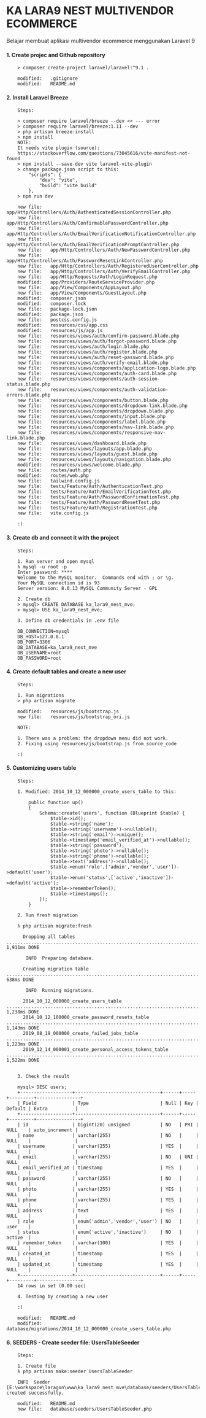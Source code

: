 # KA LARA9 NEST MULTIVENDOR ECOMMERCE
Belajar membuat aplikasi multivendor ecommerce menggunakan Laravel 9


#### 1. Create projec and Github repository

        > composer create-project laravel/laravel:^9.1 .

        modified:   .gitignore
        modified:   README.md


#### 2. Install Laravel Breeze

        Steps:

        > composer require laravel/breeze --dev << --- error
        > composer require laravel/breeze:1.11 --dev
        > php artisan breeze:install
        > npm install
        NOTE: 
        It needs vite plugin (source):
        https://stackoverflow.com/questions/73045616/vite-manifest-not-found
        > npm install --save-dev vite laravel-vite-plugin
        > change package.json script to this:
            "scripts": {
                "dev": "vite",
                "build": "vite build"
            },
        > npm run dev

        new file:   app/Http/Controllers/Auth/AuthenticatedSessionController.php
        new file:   app/Http/Controllers/Auth/ConfirmablePasswordController.php
        new file:   app/Http/Controllers/Auth/EmailVerificationNotificationController.php
        new file:   app/Http/Controllers/Auth/EmailVerificationPromptController.php
        new file:   app/Http/Controllers/Auth/NewPasswordController.php
        new file:   app/Http/Controllers/Auth/PasswordResetLinkController.php
        new file:   app/Http/Controllers/Auth/RegisteredUserController.php
        new file:   app/Http/Controllers/Auth/VerifyEmailController.php
        new file:   app/Http/Requests/Auth/LoginRequest.php
        modified:   app/Providers/RouteServiceProvider.php
        new file:   app/View/Components/AppLayout.php
        new file:   app/View/Components/GuestLayout.php
        modified:   composer.json
        modified:   composer.lock
        new file:   package-lock.json
        modified:   package.json
        new file:   postcss.config.js
        modified:   resources/css/app.css
        modified:   resources/js/app.js
        new file:   resources/views/auth/confirm-password.blade.php
        new file:   resources/views/auth/forgot-password.blade.php
        new file:   resources/views/auth/login.blade.php
        new file:   resources/views/auth/register.blade.php
        new file:   resources/views/auth/reset-password.blade.php
        new file:   resources/views/auth/verify-email.blade.php
        new file:   resources/views/components/application-logo.blade.php
        new file:   resources/views/components/auth-card.blade.php
        new file:   resources/views/components/auth-session-status.blade.php
        new file:   resources/views/components/auth-validation-errors.blade.php
        new file:   resources/views/components/button.blade.php
        new file:   resources/views/components/dropdown-link.blade.php
        new file:   resources/views/components/dropdown.blade.php
        new file:   resources/views/components/input.blade.php
        new file:   resources/views/components/label.blade.php
        new file:   resources/views/components/nav-link.blade.php
        new file:   resources/views/components/responsive-nav-link.blade.php
        new file:   resources/views/dashboard.blade.php
        new file:   resources/views/layouts/app.blade.php
        new file:   resources/views/layouts/guest.blade.php
        new file:   resources/views/layouts/navigation.blade.php
        modified:   resources/views/welcome.blade.php
        new file:   routes/auth.php
        modified:   routes/web.php
        new file:   tailwind.config.js
        new file:   tests/Feature/Auth/AuthenticationTest.php
        new file:   tests/Feature/Auth/EmailVerificationTest.php
        new file:   tests/Feature/Auth/PasswordConfirmationTest.php
        new file:   tests/Feature/Auth/PasswordResetTest.php
        new file:   tests/Feature/Auth/RegistrationTest.php
        new file:   vite.config.js

        :)


#### 3. Create db and connect it with the project

        Steps:

        1. Run server and open mysql
        λ mysql -u root -p
        Enter password: ****
        Welcome to the MySQL monitor.  Commands end with ; or \g.
        Your MySQL connection id is 93
        Server version: 8.0.13 MySQL Community Server - GPL

        2. Create db
        > mysql> CREATE DATABASE ka_lara9_nest_mve;
        > mysql> USE ka_lara9_nest_mve;

        3. Define db credentials in .env file

        DB_CONNECTION=mysql
        DB_HOST=127.0.0.1
        DB_PORT=3306
        DB_DATABASE=ka_lara9_nest_mve
        DB_USERNAME=root
        DB_PASSWORD=root


#### 4. Create default tables and create a new user

        Steps:

        1. Run migrations
        > php artisan migrate

        modified:   resources/js/bootstrap.js
        new file:   resources/js/bootstrap_ori.js

        NOTE:

        1. There was a problem: the dropdown menu did not work.
        2. Fixing using resources/js/bootstrap.js from source_code

        :)


#### 5. Customizing users table

        Steps:

        1. Modified: 2014_10_12_000000_create_users_table to this:

            public function up()
            {
                Schema::create('users', function (Blueprint $table) {
                    $table->id();
                    $table->string('name');
                    $table->string('username')->nullable();
                    $table->string('email')->unique();
                    $table->timestamp('email_verified_at')->nullable();
                    $table->string('password');
                    $table->string('photo')->nullable();
                    $table->string('phone')->nullable();
                    $table->text('address')->nullable();
                    $table->enum('role',['admin','vendor','user'])->default('user');
                    $table->enum('status',['active','inactive'])->default('active'); 
                    $table->rememberToken();
                    $table->timestamps();
                });
            }

        2. Run fresh migration

        λ php artisan migrate:fresh

          Dropping all tables ................................................................................................................. 1,911ms DONE

           INFO  Preparing database.

          Creating migration table .............................................................................................................. 638ms DONE

           INFO  Running migrations.

          2014_10_12_000000_create_users_table ................................................................................................ 1,238ms DONE
          2014_10_12_100000_create_password_resets_table ...................................................................................... 1,143ms DONE
          2019_08_19_000000_create_failed_jobs_table .......................................................................................... 1,223ms DONE
          2019_12_14_000001_create_personal_access_tokens_table ............................................................................... 1,522ms DONE


        3. Check the result

        mysql> DESC users;
        +-------------------+-------------------------------+------+-----+---------+----------------+
        | Field             | Type                          | Null | Key | Default | Extra          |
        +-------------------+-------------------------------+------+-----+---------+----------------+
        | id                | bigint(20) unsigned           | NO   | PRI | NULL    | auto_increment |
        | name              | varchar(255)                  | NO   |     | NULL    |                |
        | username          | varchar(255)                  | YES  |     | NULL    |                |
        | email             | varchar(255)                  | NO   | UNI | NULL    |                |
        | email_verified_at | timestamp                     | YES  |     | NULL    |                |
        | password          | varchar(255)                  | NO   |     | NULL    |                |
        | photo             | varchar(255)                  | YES  |     | NULL    |                |
        | phone             | varchar(255)                  | YES  |     | NULL    |                |
        | address           | text                          | YES  |     | NULL    |                |
        | role              | enum('admin','vendor','user') | NO   |     | user    |                |
        | status            | enum('active','inactive')     | NO   |     | active  |                |
        | remember_token    | varchar(100)                  | YES  |     | NULL    |                |
        | created_at        | timestamp                     | YES  |     | NULL    |                |
        | updated_at        | timestamp                     | YES  |     | NULL    |                |
        +-------------------+-------------------------------+------+-----+---------+----------------+
        14 rows in set (0.00 sec)

        4. Testing by creating a new user

        :)

        modified:   README.md
        modified:   database/migrations/2014_10_12_000000_create_users_table.php


#### 6. SEEDERS - Create seeder file: UsersTableSeeder

        Steps:

        1. Create file
        λ php artisan make:seeder UsersTableSeeder

        INFO  Seeder [E:\workspace\laragon\www\ka_lara9_nest_mve\database/seeders/UsersTableSeeder.php] created successfully.
        
        modified:   README.md
        new file:   database/seeders/UsersTableSeeder.php
